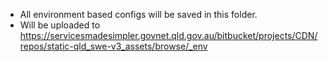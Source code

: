 - All environment based configs will be saved in this folder.
- Will be uploaded to https://servicesmadesimpler.govnet.qld.gov.au/bitbucket/projects/CDN/repos/static-qld_swe-v3_assets/browse/_env
